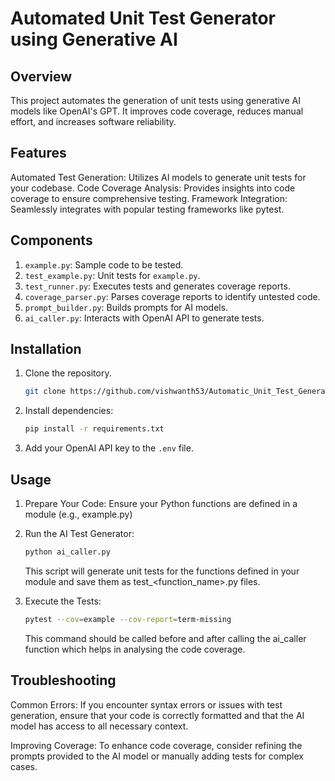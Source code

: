 
# Automated Unit Test Generator using Generative AI

## Overview
This project automates the generation of unit tests using generative AI models like OpenAI's GPT. It improves code coverage, reduces manual effort, and increases software reliability.

## Features
Automated Test Generation: Utilizes AI models to generate unit tests for your codebase.
Code Coverage Analysis: Provides insights into code coverage to ensure comprehensive testing.
Framework Integration: Seamlessly integrates with popular testing frameworks like pytest.

## Components
1. `example.py`: Sample code to be tested.
2. `test_example.py`: Unit tests for `example.py`.
3. `test_runner.py`: Executes tests and generates coverage reports.
4. `coverage_parser.py`: Parses coverage reports to identify untested code.
5. `prompt_builder.py`: Builds prompts for AI models.
6. `ai_caller.py`: Interacts with OpenAI API to generate tests.

## Installation
1. Clone the repository.
    ```bash
    git clone https://github.com/vishwanth53/Automatic_Unit_Test_Generation_using_Generative_AI
    ```
3. Install dependencies:
   ```bash
   pip install -r requirements.txt
   ```
3. Add your OpenAI API key to the `.env` file.

## Usage
1. Prepare Your Code: Ensure your Python functions are defined in a module (e.g., example.py)
   
2. Run the AI Test Generator:
   ```bash
   python ai_caller.py
   ```
   This script will generate unit tests for the functions defined in your module and save them as test_<function_name>.py files.
   
3. Execute the Tests:
   ```bash
   pytest --cov=example --cov-report=term-missing
   ```
   This command should be called before and after calling the ai_caller function which helps in analysing the code coverage.

## Troubleshooting
Common Errors: If you encounter syntax errors or issues with test generation, ensure that your code is correctly formatted and that the AI model has access to all necessary context.

Improving Coverage: To enhance code coverage, consider refining the prompts provided to the AI model or manually adding tests for complex cases.   
   

